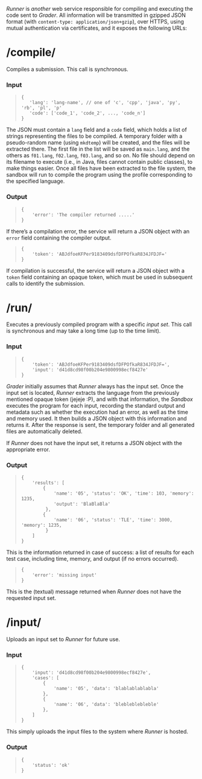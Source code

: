 *Runner* is *another* web service responsible for compiling and executing the code sent to *Grader*. All information will be transmitted in gzipped JSON format (with `content-type: application/json+gzip`), over HTTPS, using mutual authentication via certificates, and it exposes the following URLs:

# /compile/

Compiles a submission. This call is synchronous.

### Input

> ```
> {
>    'lang': 'lang-name', // one of 'c', 'cpp', 'java', 'py', 'rb', 'pl', 'p'
>    'code': ['code_1', 'code_2', ..., 'code_n']
> }
> ```

The JSON must contain a `lang` field and a `code` field, which holds a list of strings representing the files to be compiled. A temporary folder with a pseudo-random name (using `mkdtemp`) will be created, and the files will be extracted there.
The first file in the list will be saved as `main.lang`, and the others as `f01.lang`, `f02.lang`, `f03.lang`, and so on. No file should depend on its filename to execute (i.e., in Java, files cannot contain public classes), to make things easier. Once all files have been extracted to the file system, the sandbox will run to compile the program using the profile corresponding to the specified language.

### Output

> ```
> {
>     'error': 'The compiler returned .....'
> }
> ```

If there’s a compilation error, the service will return a JSON object with an `error` field containing the compiler output.

> ```
> {
>     'token': 'ABJdfoeKFPer9183409dsfDFPOfkaR834JFDJF='
> }
> ```

If compilation is successful, the service will return a JSON object with a `token` field containing an opaque token, which must be used in subsequent calls to identify the submission.

# /run/

Executes a previously compiled program with a specific _input set_. This call is synchronous and may take a long time (up to the time limit).

### Input

> ```
> {
>     'token': 'ABJdfoeKFPer9183409dsfDFPOfkaR834JFDJF=',
>     'input': 'd41d8cd98f00b204e9800998ecf8427e'
> }
> ```

*Grader* initially assumes that *Runner* always has the input set. Once the input set is located, *Runner* extracts the language from the previously mentioned opaque token (jejeje :P), and with that information, the *Sandbox* executes the program for each input, recording the standard output and metadata such as whether the execution had an error, as well as the time and memory used. It then builds a JSON object with this information and returns it. After the response is sent, the temporary folder and all generated files are automatically deleted.

If *Runner* does not have the input set, it returns a JSON object with the appropriate error.

### Output

> ```
> {
>     'results': [
>         {
>             'name': '05', 'status': 'OK', 'time': 103, 'memory': 1235,
>             'output': 'BlaBlaBla'
>          },
>         {
>             'name': '06', 'status': 'TLE', 'time': 3000, 'memory': 1235,
>          }
>     ]
> }
> ```

This is the information returned in case of success: a list of results for each test case, including time, memory, and output (if no errors occurred).

> ```
> {
>     'error': 'missing input'
> }
> ```

This is the (textual) message returned when *Runner* does not have the requested input set.

# /input/

Uploads an input set to *Runner* for future use.

### Input

> ```
> {
>     'input': 'd41d8cd98f00b204e9800998ecf8427e',
>     'cases': [
>         {
>             'name': '05', 'data': 'blablablablabla'
>         },
>         {
>             'name': '06', 'data': 'blebleblebleble'
>         },
>     ]
> }
> ```

This simply uploads the input files to the system where *Runner* is hosted.

### Output

> ```
> {
>     'status': 'ok'
> }
> ```
